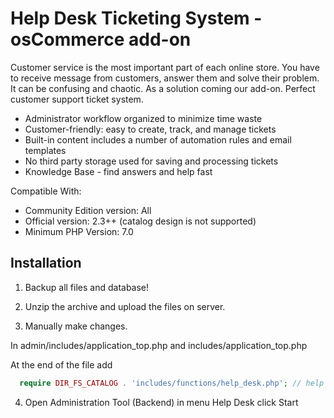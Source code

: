 # Help Desk Ticketing System - osCommerce add-on

Customer service is the most important part of each online store. You have to receive message from customers, answer them and solve their problem. It can be confusing and chaotic. As a solution coming our add-on. Perfect customer support ticket system.

* Administrator workflow organized to minimize time waste 
* Customer-friendly: easy to create, track, and manage tickets 
* Built-in content includes a number of automation rules and email templates 
* No third party storage used for saving and processing tickets 
* Knowledge Base - find answers and help fast

Compatible With:

* Community Edition version: All 
* Official version: 2.3++ (catalog design is not supported)
* Minimum PHP Version: 7.0

## Installation

1. Backup all files and database!

2. Unzip the archive and upload the files on server.

3. Manually make changes.

In admin/includes/application_top.php and includes/application_top.php

At the end of the file add

```php
  require DIR_FS_CATALOG . 'includes/functions/help_desk.php'; // help desk ticketing system add-on
```

4. Open Administration Tool (Backend) in menu Help Desk click Start
